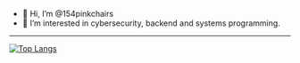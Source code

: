 - 👋 Hi, I’m @154pinkchairs
- 👀 I’m interested in cybersecurity, backend and systems programming.

---

[![Top Langs](https://github-readme-stats.vercel.app/api/top-langs/?username=154pinkchairs&exclude_repo=Sage-Green-GTK---XFCE&langs_count=8&count_private=true&include_all_commits=true)](https://github.com/anuraghazra/github-readme-stats)

